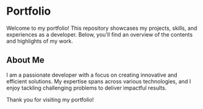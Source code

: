 # Portfolio

Welcome to my portfolio! This repository showcases my projects, skills, and experiences as a developer. Below, you'll find an overview of the contents and highlights of my work.

## About Me

I am a passionate developer with a focus on creating innovative and efficient solutions. My expertise spans across various technologies, and I enjoy tackling challenging problems to deliver impactful results.

Thank you for visiting my portfolio!
